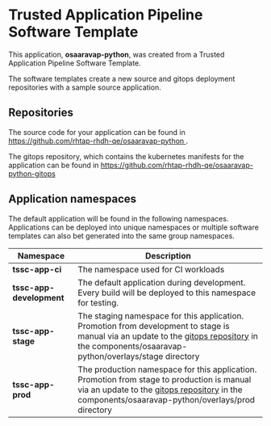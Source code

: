 # Trusted Application Pipeline Software Template

This application, **osaaravap-python**, was created from a Trusted Application Pipeline Software Template.

The software templates create a new source and gitops deployment repositories with a sample source application. 

## Repositories

The source code for your application can be found in [https://github.com/rhtap-rhdh-qe/osaaravap-python ](https://github.com/rhtap-rhdh-qe/osaaravap-python ).
 
The gitops repository, which contains the kubernetes manifests for the application can be found in 
[https://github.com/rhtap-rhdh-qe/osaaravap-python-gitops ](https://github.com/rhtap-rhdh-qe/osaaravap-python-gitops ) 

## Application namespaces 

The default application will be found in the following namespaces. Applications can be deployed into unique namespaces or multiple software templates can also bet generated into the same group namespaces.  

|  Namespace   |  Description   |  
| -------- | -------- |
| **tssc-app-ci** | The namespace used for CI workloads |
| **tssc-app-development** | The default application during development. Every build will be deployed to this namespace for testing. |
| **tssc-app-stage** | The staging namespace for this application. Promotion from development to stage is manual via an update to the [gitops repository](https://github.com/rhtap-rhdh-qe/osaaravap-python-gitops ) in the components/osaaravap-python/overlays/stage directory |
| **tssc-app-prod** | The production namespace for this application. Promotion from stage to production is manual via an update to the [gitops repository](https://github.com/rhtap-rhdh-qe/osaaravap-python-gitops ) in the components/osaaravap-python/overlays/prod directory |